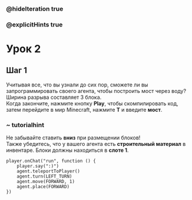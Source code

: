 ### @hideIteration true 
### @explicitHints true


# Урок 2

## Шаг 1
Учитывая все, что вы узнали до сих пор, сможете ли вы запрограммировать своего агента, чтобы построить мост через воду?   
Ширина разрыва составляет 3 блока.   
Когда закончите, нажмите кнопку **Play**, чтобы скомпилировать код, затем перейдите в мир Minecraft, нажмите **T** и введите **мост**.

### ~ tutorialhint
Не забывайте ставить **вниз** при размещении блоков!   
Также убедитесь, что у вашего агента есть **строительный материал** в инвентаре. Блоки должны находиться в **слоте 1**.


```ghost
player.onChat("run", function () {
    player.say(":)")
    agent.teleportToPlayer()
    agent.turn(LEFT_TURN)
    agent.move(FORWARD, 1)
    agent.place(FORWARD)
})
``` 


